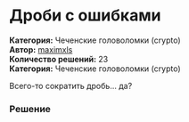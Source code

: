 # Дроби с ошибками
**Категория:** Чеченские головоломки (crypto)\
**Автор:** [maximxls](https://t.me/maximxlss)\
**Количество решений:** 23\
**Категория:** Чеченские головоломки (crypto)

Всего-то сократить дробь... да?

### Решение
